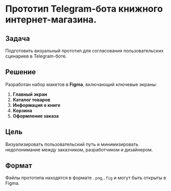 # Прототип Telegram-бота книжного интернет-магазина.

## Задача
Подготовить визуальный прототип для согласования пользовательских сценариев в Telegram-боте.

## Решение
Разработан набор макетов в **Figma**, включающий ключевые экраны:

1. **Главный экран**
2. **Каталог товаров**
3. **Информация о книге**
4. **Корзина**
5. **Оформление заказа**

## Цель
Визуализировать пользовательский путь и минимизировать недопонимание между заказчиком, разработчиком и дизайнером.

## Формат
Файлы прототипа находятся в формате `.png`,`.fig` и могут быть открыты в Figma.